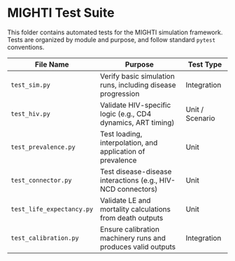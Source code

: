 # MIGHTI Test Suite

This folder contains automated tests for the MIGHTI simulation framework. Tests are organized by module and purpose, and follow standard `pytest` conventions.

| File Name              | Purpose                                                       | Test Type      |
|------------------------|---------------------------------------------------------------|----------------|
| `test_sim.py`          | Verify basic simulation runs, including disease progression   | Integration    |
| `test_hiv.py`          | Validate HIV-specific logic (e.g., CD4 dynamics, ART timing)  | Unit / Scenario |
| `test_prevalence.py`   | Test loading, interpolation, and application of prevalence    | Unit           |
| `test_connector.py`    | Test disease-disease interactions (e.g., HIV-NCD connectors)  | Unit           |
| `test_life_expectancy.py` | Validate LE and mortality calculations from death outputs   | Unit           |
| `test_calibration.py`  | Ensure calibration machinery runs and produces valid outputs  | Integration    |

